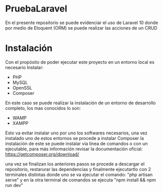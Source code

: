 # PruebaLaravel

En el presente repositorio se puede evidenciar el uso de Laravel 10 donde por medio de Eloquent (ORM) se puede realizar las acciones de un CRUD

# Instalación

Con el propósito de poder ejecutar este proyecto en un entorno local es necesario Instalar:
- PHP
- MySQL
- OpenSSL
- Composer

En este caso se puede realizar la instalación de un entorno de desarrollo completo, los mas conocidos lo son:
- WAMP
- XAMPP

Esto va evitar instalar uno por uno los softwares necesarios, una vez instalado uno de estos entornos se procede a instalar Composer
la instalación de este se puede instalar vía línea de comandos o con un ejecutable, para más información revisar la documentación oficial: https://getcomposer.org/download/

una vez se finalizan los anteriores pasos se procede a descargar el repositorio, restarurar las dependencias y finalmente ejecutartlo con 2 terminales distintas donde uno se va ejecutar el comando: "php artisan serve" y en la otra terminal de comandos se ejecuta "npm install && npm run dev"
